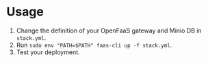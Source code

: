 # Usage
1. Change the definition of your OpenFaaS gateway and Minio DB in `stack.yml`.
2. Run `sudo env "PATH=$PATH" faas-cli up -f stack.yml`.
3. Test your deployment.
